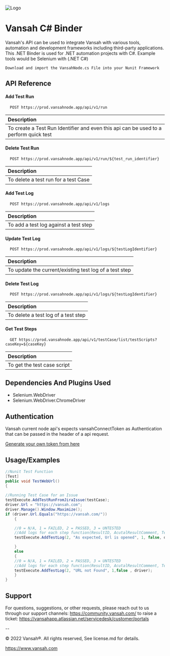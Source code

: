 
![Logo](https://vansah.com/wp-content/uploads/2022/06/512x512.png)

# Vansah C# Binder
Vansah's API can be used to integrate Vansah with various tools, automation and development frameworks including third-party applications. This .NET Binder is used for .NET automation projects with C#. Example tools would be Selenium with (.NET C#)



    Download and import the VansahNode.cs File into your Nunit Framework

   

## API Reference

#### Add Test Run

```http
  POST https://prod.vansahnode.app/api/v1/run
```
| Description                     |
:-------------------------------- |
|To create a Test Run Identifier and even this api can be used to a perform quick test |

#### Delete Test Run

```http
  POST https://prod.vansahnode.app/api/v1/run/${test_run_identifier}
```

| Description                     |
:-------------------------------- |
|To delete a test run for a test Case |

#### Add Test Log

```http
  POST https://prod.vansahnode.app/api/v1/logs
```
| Description                     |
:-------------------------------- |
|To add a test log against a test step |

#### Update Test Log

```http
  POST https://prod.vansahnode.app/api/v1/logs/${testLogIdentifier}
```

| Description                     |
:-------------------------------- |
|To update the current/existing test log of a test step|

#### Delete Test Log

```http
  POST https://prod.vansahnode.app/api/v1/logs/${testLogIdentifier}
```
| Description                     |
:-------------------------------- |
|To delete a test log of a test step|

#### Get Test Steps

```http
  GET https://prod.vansahnode.app/api/v1/testCase/list/testScripts?caseKey=${caseKey}
```

| Description                     |
:-------------------------------- |
|To get the test case script|




##  Dependencies And Plugins Used

- Selenium.WebDriver
- Selenium.WebDriver.ChromeDriver

## Authentication
Vansah current node api's expects vansahConnectToken as Authentication that can be passed in the header of a api request. 

<a href="https://community.vansah.com/posts/how-to-create-a-vansah-api-token-in-jira">Generate your own token from here</a>

## Usage/Examples

```java
//Nunit Test Function
[Test]
public void TestWebUrl()
{
           
//Running Test Case for an Issue
testExecute.AddTestRunFromJiraIssue(testCase);
driver.Url = "https://vansah.com";
driver.Manage().Window.Maximize();
if (driver.Url.Equals("https://vansah.com/"))
    {

    //0 = N/A, 1 = FAILED, 2 = PASSED, 3 = UNTESTED
    //Add logs for each step function(ResultID, AcutalResultComment, TestStepID, screenshotTrueorFalse, chromedriver/OtherBroswerdriver);
    testExecute.AddTestLog(2, "As expected, Url is opened", 1, false, driver);

    }
    else
    {
    //0 = N/A, 1 = FAILED, 2 = PASSED, 3 = UNTESTED
    //Add logs for each step function(ResultID, AcutalResultComment, TestStepID, screenshotTrueorFalse, chromedriver/OtherBroswerdriver);
    testExecute.AddTestLog(2, "URL not Found", 1,false , driver);
    }
}
```
## Support
For questions, suggestions, or other requests, please reach out to us through our support channels: https://community.vansah.com/ to raise a ticket: https://vansahapp.atlassian.net/servicedesk/customer/portals

--

© 2022 Vansah®. All rights reserved, See license.md for details.

https://www.vansah.com

